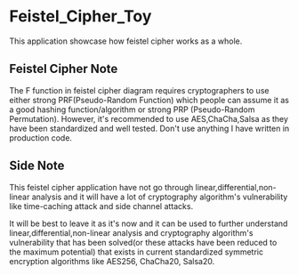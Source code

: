 # Feistel_Cipher_Toy
This application showcase how feistel cipher works as a whole.

## Feistel Cipher Note
The F function in feistel cipher diagram requires cryptographers to use either strong PRF(Pseudo-Random Function) which people can assume it as a good hashing function/algorithm or strong PRP (Pseudo-Random Permutation). However, it's recommended to use AES,ChaCha,Salsa as they have been standardized and well tested. Don't use anything I have written in production code.

## Side Note
This feistel cipher application have not go through linear,differential,non-linear analysis and it will have a lot of cryptography algorithm's vulnerability like time-caching attack and side channel attacks.

It will be best to leave it as it's now and it can be used to further understand linear,differential,non-linear analysis and cryptography algorithm's vulnerability that has been solved(or these attacks have been reduced to the maximum potential) that exists in current standardized symmetric encryption algorithms like AES256, ChaCha20, Salsa20.
